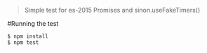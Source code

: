 > Simple test for es-2015 Promises and sinon.useFakeTimers()

#Running the test

```
$ npm install
$ npm test
```